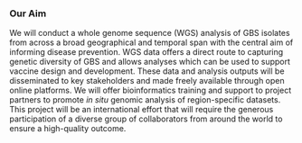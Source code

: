 ### Our Aim

We will conduct a whole genome sequence (WGS) analysis of GBS isolates from across a broad geographical and temporal span with the central aim of informing disease prevention. WGS data offers a direct route to capturing genetic diversity of GBS and allows analyses which can be used to support vaccine design and development. These data and analysis outputs will be disseminated to key stakeholders and made freely available through open online platforms. We will offer bioinformatics training and support to project partners to promote *in situ* genomic analysis of region-specific datasets. This project will be an international effort that will require the generous participation of a diverse group of collaborators from around the world to ensure a high-quality outcome. 